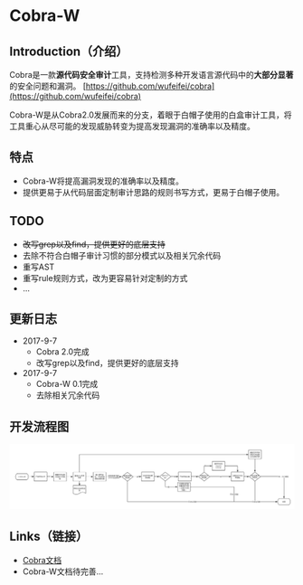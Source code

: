 # Cobra-W

## Introduction（介绍）
Cobra是一款**源代码安全审计**工具，支持检测多种开发语言源代码中的**大部分显著**的安全问题和漏洞。
[https://github.com/wufeifei/cobra](https://github.com/wufeifei/cobra)

Cobra-W是从Cobra2.0发展而来的分支，着眼于白帽子使用的白盒审计工具，将工具重心从尽可能的发现威胁转变为提高发现漏洞的准确率以及精度。

## 特点
- Cobra-W将提高漏洞发现的准确率以及精度。
- 提供更易于从代码层面定制审计思路的规则书写方式，更易于白帽子使用。

## TODO
- <del>改写grep以及find，提供更好的底层支持</del>
- 去除不符合白帽子审计习惯的部分模式以及相关冗余代码
- 重写AST
- 重写rule规则方式，改为更容易针对定制的方式
- ...

## 更新日志
- 2017-9-7
    - Cobra 2.0完成
    - 改写grep以及find，提供更好的底层支持
- 2017-9-7
    - Cobra-W 0.1完成
    - 去除相关冗余代码

## 开发流程图
![./docs/cobra-W.png](./docs/cobra-W.png)

## Links（链接）
- [Cobra文档](https://wufeifei.github.io/cobra/)
- Cobra-W文档待完善...
